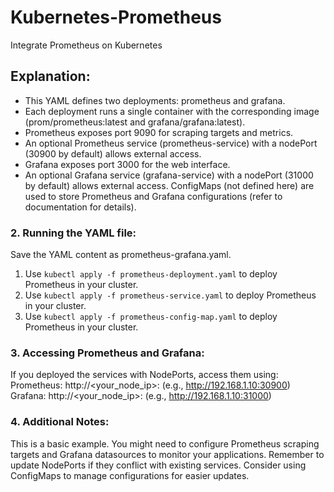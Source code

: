 # Kubernetes-Prometheus
Integrate Prometheus on Kubernetes

## Explanation:

* This YAML defines two deployments: prometheus and grafana.
* Each deployment runs a single container with the corresponding image (prom/prometheus:latest and grafana/grafana:latest).
* Prometheus exposes port 9090 for scraping targets and metrics.
* An optional Prometheus service (prometheus-service) with a nodePort (30900 by default) allows external access.
* Grafana exposes port 3000 for the web interface.
* An optional Grafana service (grafana-service) with a nodePort (31000 by default) allows external access.
ConfigMaps (not defined here) are used to store Prometheus and Grafana configurations (refer to documentation for details).

### 2. Running the YAML file:

Save the YAML content as prometheus-grafana.yaml.

1. Use `kubectl apply -f prometheus-deployment.yaml` to deploy Prometheus in your cluster.
2. Use `kubectl apply -f prometheus-service.yaml` to deploy Prometheus in your cluster.
3. Use `kubectl apply -f prometheus-config-map.yaml` to deploy Prometheus in your cluster.

### 3. Accessing Prometheus and Grafana:

If you deployed the services with NodePorts, access them using:
Prometheus: http://<your_node_ip>:<nodePort> (e.g., http://192.168.1.10:30900)
Grafana: http://<your_node_ip>:<nodePort> (e.g., http://192.168.1.10:31000)

### 4. Additional Notes:

This is a basic example. You might need to configure Prometheus scraping targets and Grafana datasources to monitor your applications.
Remember to update NodePorts if they conflict with existing services.
Consider using ConfigMaps to manage configurations for easier updates.
